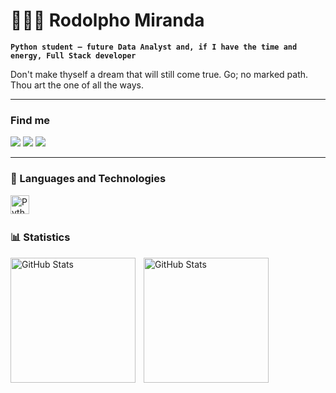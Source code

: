 # 🧑🏾‍💻 Rodolpho Miranda

**`Python student – ​​future Data Analyst and, if I have the time and energy, Full Stack developer`**

Don't make thyself a dream that will still come true. Go; no marked path. Thou art the one of all the ways.

---

### Find me

<div>
<a href="https://www.linkedin.com/in/rodolpho-miranda-3a2435137/" target="_blank"><img src="https://img.shields.io/badge/-LinkedIn-%230077B5?style=for-the-badge&logo=linkedin&logoColor=white" target="_blank"></a> <a href = "mailto:contato@mirandarodolpho577"><img src="https://img.shields.io/badge/Gmail-D14836?style=for-the-badge&logo=gmail&logoColor=white" target="_blank"></a> <a href="https://instagram.com/rodolphodemiranda" target="_blank"><img src="https://img.shields.io/badge/-Instagram-%23E4405F?style=for-the-badge&logo=instagram&logoColor=white" target="_blank"></a>
</div>

---

### 🤖 Languages ​​and Technologies


<img 
    align="left" 
    alt="Python" 
    title="Python"
    width="30px" 
    style="padding-right: 10px;" 
    src="https://cdn.jsdelivr.net/gh/devicons/devicon@latest/icons/python/python-original.svg" 
/>

<br/>
<br/>

### 📊 Statistics

<p>
  <img 
    align="left" 
    alt="GitHub Stats" 
    height="200" 
    style="padding-right: 10px;" 
    src="https://github-readme-stats.vercel.app/api?username=Rodolpho-Miranda&show_icons=true&theme=dracula&include_all_commits=true" 
  />

<img 
      align="left" 
      alt="GitHub Stats" 
      height="200" 
      src="https://github-readme-stats.vercel.app/api/top-langs/?username=Rodolpho-Miranda&theme=dracula&layout=compact&custom_title=Tecnologias&langs_count=9" 
  />

</p>

